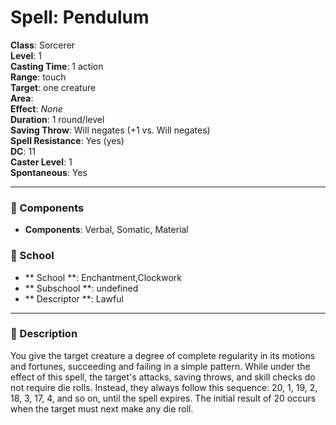 
# Spell: Pendulum
**Class**: Sorcerer  
**Level**: 1  
**Casting Time**: 1 action  
**Range**: touch  
**Target**: one creature  
**Area**:   
**Effect**: _None_  
**Duration**: 1 round/level  
**Saving Throw**: Will negates (+1 vs. Will negates)  
**Spell Resistance**: Yes (yes)  
**DC**: 11  
**Caster Level**: 1  
**Spontaneous**: Yes

---

### 🔮 Components
- **Components**: Verbal, Somatic, Material

### 🏫 School
- ** School **: Enchantment,Clockwork
- ** Subschool **: undefined
- ** Descriptor **: Lawful
---

### 📜 Description
You give the target creature a degree of complete regularity in its motions and fortunes, succeeding and failing in a simple pattern. While under the effect of this spell, the target's attacks, saving throws, and skill checks do not require die rolls. Instead, they always follow this sequence: 20, 1, 19, 2, 18, 3, 17, 4, and so on, until the spell expires. The initial result of 20 occurs when the target must next make any die roll.
